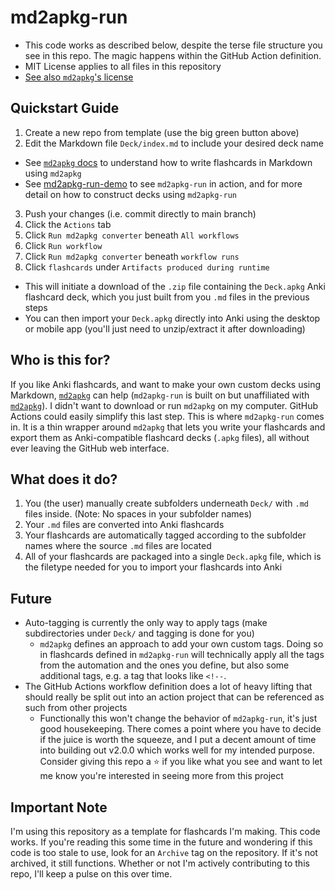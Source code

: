# md2apkg-run

- This code works as described below, despite the terse file structure you see in this repo. The magic happens within the GitHub Action definition. 
- MIT License applies to all files in this repository
- [See also `md2apkg`'s license](https://github.com/Steve2955/md2apkg/blob/main/LICENSE.md)

## Quickstart Guide

1. Create a new repo from template (use the big green button above)
2. Edit the Markdown file `Deck/index.md` to include your desired deck name
  - See [`md2apkg` docs](https://github.com/Steve2955/md2apkg) to understand how to write flashcards in Markdown using `md2apkg`
  - See [md2apkg-run-demo](https://github.com/asa55/md2apkg-run-demo) to see `md2apkg-run` in action, and for more detail on how to construct decks using `md2apkg-run`
3. Push your changes (i.e. commit directly to main branch)
4. Click the `Actions` tab
5. Click `Run md2apkg converter` beneath `All workflows`
6. Click `Run workflow`
7. Click `Run md2apkg converter` beneath `workflow runs`
8. Click `flashcards` under `Artifacts produced during runtime`
  - This will initiate a download of the `.zip` file containing the `Deck.apkg` Anki flashcard deck, which you just built from you `.md` files in the previous steps
  - You can then import your `Deck.apkg` directly into Anki using the desktop or mobile app (you'll just need to unzip/extract it after downloading)

## Who is this for?

If you like Anki flashcards, and want to make your own custom decks using Markdown, [`md2apkg`](https://github.com/Steve2955/md2apkg) can help (`md2apkg-run` is built on but unaffiliated with [`md2apkg`](https://github.com/Steve2955/md2apkg)).
I didn't want to download or run `md2apkg` on my computer. GitHub Actions could easily simplify this last step.
This is where `md2apkg-run` comes in. It is a thin wrapper around `md2apkg` that lets you write your flashcards and export them as Anki-compatible flashcard decks (`.apkg` files), all without ever leaving the GitHub web interface.

## What does it do?

1. You (the user) manually create subfolders underneath `Deck/` with `.md` files inside. (Note: No spaces in your subfolder names)
2. Your `.md` files are converted into Anki flashcards
3. Your flashcards are automatically tagged according to the subfolder names where the source `.md` files are located
4. All of your flashcards are packaged into a single `Deck.apkg` file, which is the filetype needed for you to import your flashcards into Anki

## Future

- Auto-tagging is currently the only way to apply tags (make subdirectories under `Deck/` and tagging is done for you)
  - `md2apkg` defines an approach to add your own custom tags. Doing so in flashcards defined in `md2apkg-run` will technically apply all the tags from the automation and the ones you define, but also some additional tags, e.g. a tag that looks like `<!--`.
- The GitHub Actions workflow definition does a lot of heavy lifting that should really be split out into an action project that can be referenced as such from other projects
  - Functionally this won't change the behavior of `md2apkg-run`, it's just good housekeeping. There comes a point where you have to decide if the juice is worth the squeeze, and I put a decent amount of time into building out v2.0.0 which works well for my intended purpose. Consider giving this repo a ⭐ if you like what you see and want to let me know you're interested in seeing more from this project
  
## Important Note
  
I'm using this repository as a template for flashcards I'm making. This code works. If you're reading this some time in the future and wondering if this code is too stale to use, look for an `Archive` tag on the repository. If it's not archived, it still functions. Whether or not I'm actively contributing to this repo, I'll keep a pulse on this over time.
